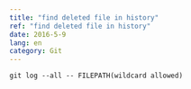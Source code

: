 ```yaml
---
title: "find deleted file in history"
ref: "find deleted file in history"
date: 2016-5-9
lang: en
category: Git
---
```


`git log --all -- FILEPATH(wildcard allowed)`
